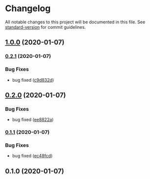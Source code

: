 # Changelog

All notable changes to this project will be documented in this file. See [standard-version](https://github.com/conventional-changelog/standard-version) for commit guidelines.

## [1.0.0](https://github.com/qdhuadi/eslint-config-aqsc/compare/v0.2.1...v1.0.0) (2020-01-07)

### [0.2.1](https://github.com/qdhuadi/eslint-config-aqsc/compare/v0.2.0...v0.2.1) (2020-01-07)


### Bug Fixes

* bug fixed ([c9d832d](https://github.com/qdhuadi/eslint-config-aqsc/commit/c9d832d066f97aca51347738ee9aacd2e4a5ecb3))

## [0.2.0](https://github.com/qdhuadi/eslint-config-aqsc/compare/v0.1.1...v0.2.0) (2020-01-07)


### Bug Fixes

* bug fixed ([ee8822a](https://github.com/qdhuadi/eslint-config-aqsc/commit/ee8822a285f418dc149f2b05898a8ed971dd738f))

### [0.1.1](https://github.com/qdhuadi/eslint-config-aqsc/compare/v0.1.0...v0.1.1) (2020-01-07)


### Bug Fixes

* bug fixed ([ec48fcd](https://github.com/qdhuadi/eslint-config-aqsc/commit/ec48fcd48e7d8bd798f1292ad5310c4715f36fd8))

## 0.1.0 (2020-01-07)
